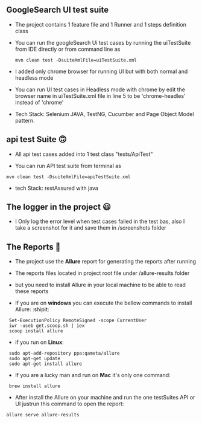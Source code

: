 ## GoogleSearch UI test suite
- The project contains 1 feature file and 1 Runner and 1 steps definition class
- You can run the googleSearch Ui test cases by running the uiTestSuite from IDE directly or from command line as
  ```
  mvn clean test -DsuiteXmlFile=uiTestSuite.xml
  ```

- I added only chrome browser for running UI but with both normal and headless mode
- You can run UI test cases in Headless mode with chrome by edit the browser name in
  uiTestSuite.xml file in line 5 to be 'chrome-headles' instead of 'chrome'

- Tech Stack: Selenium JAVA, TestNG, Cucumber and Page Object Model pattern.

## api test Suite  :upside_down_face:
- All api test cases added into 1 test class "tests/ApiTest"

- You can run API test suite from terminal as
 ```
 mvn clean test -DsuiteXmlFile=apiTestSuite.xml
 ```

- tech Stack: restAssured with java


## The logger in the project  :smiley:
- I Only log the error level when test cases failed in the test bas,
also I take a screenshot for it and save them in /screenshots folder


## The Reports :tada:
- The project use the **Allure** report for generating the reports after running
- The reports files located in project root file under /allure-results folder
- but you need to install Allure in your local machine to be able to read these reports

- If you are on **windows** you can execute the bellow commands to install Allure:  :shipit:
```
 Set-ExecutionPolicy RemoteSigned -scope CurrentUser
 iwr -useb get.scoop.sh | iex
 scoop install allure
```
- if you run on **Linux**:
```
 sudo apt-add-repository ppa:qameta/allure
 sudo apt-get update
 sudo apt-get install allure
```
- If you are a lucky man and run on **Mac** it's only one command:
```
 brew install allure
```
- After install the Allure on your machine and run the one testSuites API or UI justrun this command to open the report:
 ```
 allure serve allure-results
 ```
